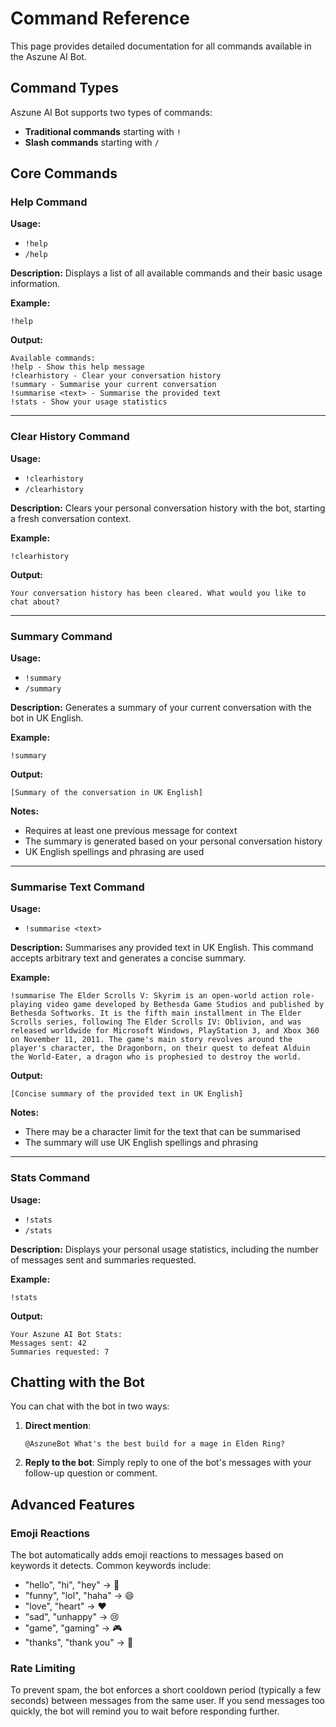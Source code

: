 # Command Reference

This page provides detailed documentation for all commands available in the Aszune AI Bot.

## Command Types

Aszune AI Bot supports two types of commands:
- **Traditional commands** starting with `!`
- **Slash commands** starting with `/`

## Core Commands

### Help Command

**Usage:**
- `!help`
- `/help`

**Description:**
Displays a list of all available commands and their basic usage information.

**Example:**
```
!help
```

**Output:**
```
Available commands:
!help - Show this help message
!clearhistory - Clear your conversation history
!summary - Summarise your current conversation
!summarise <text> - Summarise the provided text
!stats - Show your usage statistics
```

---

### Clear History Command

**Usage:**
- `!clearhistory`
- `/clearhistory`

**Description:**
Clears your personal conversation history with the bot, starting a fresh conversation context.

**Example:**
```
!clearhistory
```

**Output:**
```
Your conversation history has been cleared. What would you like to chat about?
```

---

### Summary Command

**Usage:**
- `!summary`
- `/summary`

**Description:**
Generates a summary of your current conversation with the bot in UK English.

**Example:**
```
!summary
```

**Output:**
```
[Summary of the conversation in UK English]
```

**Notes:**
- Requires at least one previous message for context
- The summary is generated based on your personal conversation history
- UK English spellings and phrasing are used

---

### Summarise Text Command

**Usage:**
- `!summarise <text>`

**Description:**
Summarises any provided text in UK English. This command accepts arbitrary text and generates a concise summary.

**Example:**
```
!summarise The Elder Scrolls V: Skyrim is an open-world action role-playing video game developed by Bethesda Game Studios and published by Bethesda Softworks. It is the fifth main installment in The Elder Scrolls series, following The Elder Scrolls IV: Oblivion, and was released worldwide for Microsoft Windows, PlayStation 3, and Xbox 360 on November 11, 2011. The game's main story revolves around the player's character, the Dragonborn, on their quest to defeat Alduin the World-Eater, a dragon who is prophesied to destroy the world.
```

**Output:**
```
[Concise summary of the provided text in UK English]
```

**Notes:**
- There may be a character limit for the text that can be summarised
- The summary will use UK English spellings and phrasing

---

### Stats Command

**Usage:**
- `!stats`
- `/stats`

**Description:**
Displays your personal usage statistics, including the number of messages sent and summaries requested.

**Example:**
```
!stats
```

**Output:**
```
Your Aszune AI Bot Stats:
Messages sent: 42
Summaries requested: 7
```

## Chatting with the Bot

You can chat with the bot in two ways:

1. **Direct mention**:
   ```
   @AszuneBot What's the best build for a mage in Elden Ring?
   ```

2. **Reply to the bot**:
   Simply reply to one of the bot's messages with your follow-up question or comment.

## Advanced Features

### Emoji Reactions

The bot automatically adds emoji reactions to messages based on keywords it detects. Common keywords include:

- "hello", "hi", "hey" → 👋
- "funny", "lol", "haha" → 😄
- "love", "heart" → ❤️
- "sad", "unhappy" → 😢
- "game", "gaming" → 🎮
- "thanks", "thank you" → 🙏

### Rate Limiting

To prevent spam, the bot enforces a short cooldown period (typically a few seconds) between messages from the same user. If you send messages too quickly, the bot will remind you to wait before responding further.
